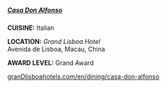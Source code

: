 <h5><a href="https://www.grandlisboahotels.com/en/dining/casa-don-alfonso" target="_blank" onclick="ga('send', 'event', 'OutBoundLinks', 'https://www.grandlisboahotels.com/en/dining/casa-don-alfonso', 'Casa Don Alfonso');">Casa Don Alfonso</a></h5>

**CUISINE:** Italian

**LOCATION:** *Grand Lisboa Hotel*<br>
Avenida de Lisboa, Macau, China

**AWARD LEVEL:** Grand Award

<a href="https://www.grandlisboahotels.com/en/dining/casa-don-alfonso" target="_blank" onclick="ga('send', 'event', 'OutBoundLinks', 'https://www.grandlisboahotels.com/en/dining/casa-don-alfonso', 'Casa Don Alfonso');">granDlisboahotels.com/en/dining/casa-don-alfonso</a>
